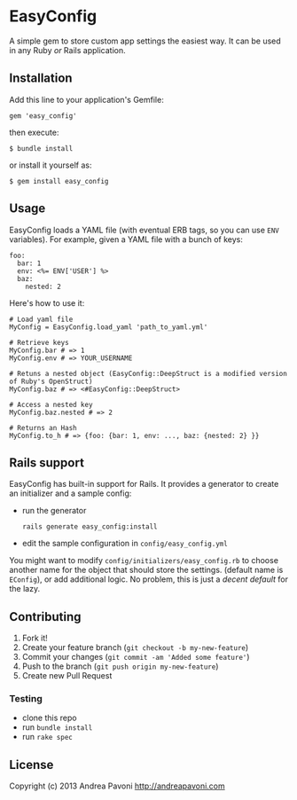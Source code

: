 # EasyConfig

A simple gem to store custom app settings the easiest way. It can be used in any
Ruby *or* Rails application.

## Installation

Add this line to your application's Gemfile:

```gem 'easy_config'```

then execute:

```$ bundle install```

or install it yourself as:

```$ gem install easy_config```

## Usage

EasyConfig loads a YAML file (with eventual ERB tags, so you can use ```ENV``` variables).
For example, given a YAML file with a bunch of keys:

```
foo:
  bar: 1
  env: <%= ENV['USER'] %>
  baz:
    nested: 2
```

Here's how to use it:

```
# Load yaml file
MyConfig = EasyConfig.load_yaml 'path_to_yaml.yml'

# Retrieve keys
MyConfig.bar # => 1
MyConfig.env # => YOUR_USERNAME

# Retuns a nested object (EasyConfig::DeepStruct is a modified version of Ruby's OpenStruct)
MyConfig.baz # => <#EasyConfig::DeepStruct>

# Access a nested key
MyConfig.baz.nested # => 2

# Returns an Hash
MyConfig.to_h # => {foo: {bar: 1, env: ..., baz: {nested: 2} }}

```

## Rails support

EasyConfig has built-in support for Rails. It provides a generator to create an initializer and a sample config:

* run the generator

  ```rails generate easy_config:install```
* edit the sample configuration in ```config/easy_config.yml```

You might want to modify ```config/initializers/easy_config.rb``` to choose another name for the object that should store the settings.
(default name is ```EConfig```), or add additional logic. No problem, this is just a *decent default* for the lazy.

## Contributing

1. Fork it!
2. Create your feature branch (`git checkout -b my-new-feature`)
3. Commit your changes (`git commit -am 'Added some feature'`)
4. Push to the branch (`git push origin my-new-feature`)
5. Create new Pull Request

### Testing

* clone this repo
* run `bundle install`
* run `rake spec`


## License
Copyright (c) 2013 Andrea Pavoni http://andreapavoni.com
